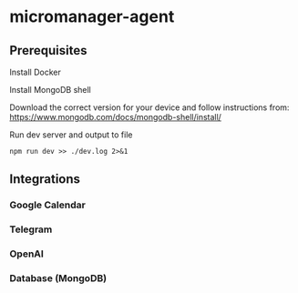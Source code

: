 # micromanager-agent

## Prerequisites

Install Docker

Install MongoDB shell

Download the correct version for your device and follow instructions from: https://www.mongodb.com/docs/mongodb-shell/install/

Run dev server and output to file

```
npm run dev >> ./dev.log 2>&1
```

## Integrations

### Google Calendar

### Telegram

### OpenAI

### Database (MongoDB)
